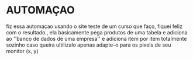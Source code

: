 # AUTOMAÇAO
fiz essa automaçao usando o site teste de um curso que faço, fiquei feliz com o resultado.,
ela basicamente pega produtos de uma tabela e adiciona ao ''banco de dados de uma empresa''
e adiciona item por item totalmente sozinho
caso queira ultilizalo apenas adapte-o para os pixels de seu monitor (x, y)
